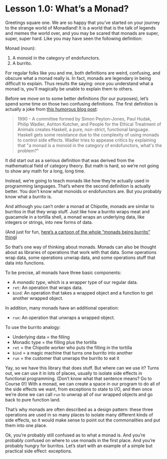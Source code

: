 # Lesson 1.0: What’s a Monad?

Greetings square one. We are so happy that you’ve started on your journey to the strange world of Monadland! It is a world that is the talk of legends and memes the world over, and you may be scared that monads are super, super, super hard. Like you may have seen the following definition:

Monad (noun):
1. A monoid in the category of endofunctors.
2. A burrito.

For regular folks like you and me, both definitions are weird, confusing, and obscure what a monad really is. In fact, monads are legendary in being difficult to explain. Thus results the saying: once you understand what a monad is, you’ll magically be unable to explain them to others.

Before we move on to some better definitions (for our purposes), let’s spend some time on those two confusing definitions. The first definition is actually a joke from [this humorous blog post](http://james-iry.blogspot.com/2009/05/brief-incomplete-and-mostly-wrong.html):

> 1990 - A committee formed by Simon Peyton-Jones, Paul Hudak, Philip Wadler, Ashton Kutcher, and People for the Ethical Treatment of Animals creates Haskell, a pure, non-strict, functional language. Haskell gets some resistance due to the complexity of using monads to control side effects. Wadler tries to appease critics by explaining that "a monad is a monoid in the category of endofunctors, what's the problem?"

It did start out as a serious definition that was derived from the mathematical field of category theory. But math is hard, so we’re not going to show any math for a long, long time.

Instead, we’re going to teach monads like how they’re actually used in programming languages. That’s where the second definition is actually better. You don't know what monoids or endofunctors are. But you probably know what a burrito is.

And although you can’t order a monad at Chipotle, monads are similar to burritos in that they wrap stuff. Just like how a burrito wraps meat and guacamole in a tortilla shell, a monad wraps an underlying data, like integers or strings, into new forms of data.

(And just for fun, [here’s a cartoon of the whole “monads being burrito” thing](https://chrisdone.com/posts/monads-are-burritos/))

So that’s one way of thinking about monads. Monads can also be thought about as libraries of operations that work with that data. Some operations wrap data, some operations unwrap data, and some operations stuff that data into functions.

To be precise, all monads have three basic components:

- A _monadic type_, which is a wrapper type of our regular data. 
- `ret`: An operation that wraps data.
- `bind`: An operation that takes a wrapped object and a function to get another wrapped object.

In addition, many monads have an additional operation:
- `run`: An operation that unwraps a wrapped object.

To use the burrito analogy:
- Underlying data = the filling
- Monadic type = the filling plus the tortilla
- `ret` = the Chipotle worker who puts the filling in the tortilla
- `bind` = a magic machine that turns one burrito into another
- `run` = the customer that unwraps the burrito to eat it

Yay, so we have this library that does stuff. But where can we use it? Turns out, we can use it in lots of places, usually to isolate side effects in functional programming. (Don’t know what that sentence means? Go to Course 0!) With a monad, we can create a space in our program to do all of the side effects we want, from exceptions to state to I/O, and then once we’re done we can call `run` to unwrap all of our wrapped objects and go back to pure function land.

That’s why monads are often described as a design pattern: these three operations are used in so many places to isolate many different kinds of side effects, so it would make sense to point out the commonalities and put them into one place.

Ok, you’re probably still confused as to what a monad is. And you’re probably confused on where to use monads in the first place. And you’re probably hungry for burritos. Let’s start with an example of a simple but practical side effect: exceptions.
